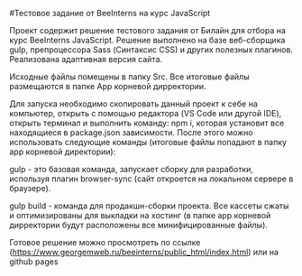 #Тестовое задание от BeeInterns на курс JavaScript

Проект содержит решение тестового задания от Билайн для отбора на курс  BeeInterns JavaScript.
Решение выполнено на базе веб-сборщика gulp, препроцессора Sass (Синтаксис CSS) и других полезных плагинов.
Реализована адаптивная версия сайта.

Исходные файлы помещены в папку Src. Все итоговые файлы размещаются в папке App корневой дирректории.

Для запуска необходимо скопировать данный проект к себе на компьютер, открыть с помощью редактора (VS Code или другой IDE), открыть терминал и выполнить команду:
npm i, которая установит все находящиеся в package.json зависимости. После этого можно использовать следующие команды (итоговые файлы попадают в папку app корневой директории):

gulp - это базовая команда, запускает сборку для разработки, используя плагин browser-sync (сайт откроется на локальном сервере в браузере). 

gulp build - команда для продакшн-сборки проекта. Все кассеты сжаты и оптимизированы для выкладки на хостинг (в папке app корневой дирректории будут расположены все минифицированные файлы).

Готовое решение можно просмотреть по ссылке (https://www.georgemweb.ru/beeinterns/public_html/index.html) или на github pages
